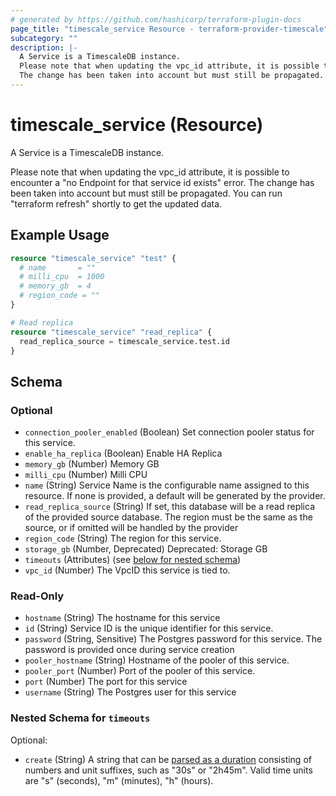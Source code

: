 ```yaml
---
# generated by https://github.com/hashicorp/terraform-plugin-docs
page_title: "timescale_service Resource - terraform-provider-timescale"
subcategory: ""
description: |-
  A Service is a TimescaleDB instance.
  Please note that when updating the vpc_id attribute, it is possible to encounter a "no Endpoint for that service id exists" error.
  The change has been taken into account but must still be propagated. You can run "terraform refresh" shortly to get the updated data.
---
```


# timescale_service (Resource)

A Service is a TimescaleDB instance.

Please note that when updating the vpc_id attribute, it is possible to encounter a "no Endpoint for that service id exists" error. 
The change has been taken into account but must still be propagated. You can run "terraform refresh" shortly to get the updated data.

## Example Usage

```terraform
resource "timescale_service" "test" {
  # name       = ""
  # milli_cpu  = 1000
  # memory_gb  = 4
  # region_code = ""
}

# Read replica
resource "timescale_service" "read_replica" {
  read_replica_source = timescale_service.test.id
}
```

<!-- schema generated by tfplugindocs -->
## Schema

### Optional

- `connection_pooler_enabled` (Boolean) Set connection pooler status for this service.
- `enable_ha_replica` (Boolean) Enable HA Replica
- `memory_gb` (Number) Memory GB
- `milli_cpu` (Number) Milli CPU
- `name` (String) Service Name is the configurable name assigned to this resource. If none is provided, a default will be generated by the provider.
- `read_replica_source` (String) If set, this database will be a read replica of the provided source database. The region must be the same as the source, or if omitted will be handled by the provider
- `region_code` (String) The region for this service.
- `storage_gb` (Number, Deprecated) Deprecated: Storage GB
- `timeouts` (Attributes) (see [below for nested schema](#nestedatt--timeouts))
- `vpc_id` (Number) The VpcID this service is tied to.

### Read-Only

- `hostname` (String) The hostname for this service
- `id` (String) Service ID is the unique identifier for this service.
- `password` (String, Sensitive) The Postgres password for this service. The password is provided once during service creation
- `pooler_hostname` (String) Hostname of the pooler of this service.
- `pooler_port` (Number) Port of the pooler of this service.
- `port` (Number) The port for this service
- `username` (String) The Postgres user for this service

<a id="nestedatt--timeouts"></a>
### Nested Schema for `timeouts`

Optional:

- `create` (String) A string that can be [parsed as a duration](https://pkg.go.dev/time#ParseDuration) consisting of numbers and unit suffixes, such as "30s" or "2h45m". Valid time units are "s" (seconds), "m" (minutes), "h" (hours).
